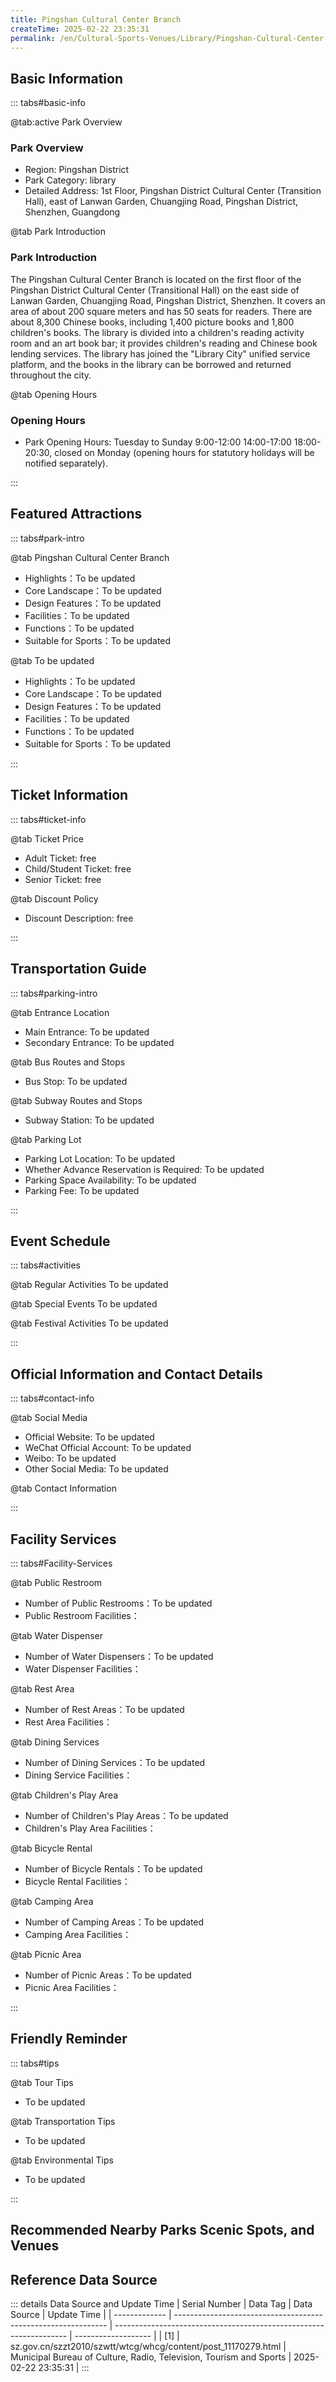 ```yaml
---
title: Pingshan Cultural Center Branch
createTime: 2025-02-22 23:35:31
permalink: /en/Cultural-Sports-Venues/Library/Pingshan-Cultural-Center-Branch/
---
```



<script setup>
import ImageSwiper from '/.vuepress/theme/components/ImageSwiper.vue'
// 轮播图数据
const swiperItems = [
    {
                link: 'https://www.sz.gov.cn/img/4/4108/4108799/11170279.jpg',
                title: 'Pingshan Cultural Center Branch',
                description: 'The Pingshan Cultural Center Branch is located on the first floor of the Pingshan District Cultural ...',
                author: 'Municipal Bureau of Culture, Radio, Television, Tourism and Sports',
                date: '2025/02/23'
                },
  {
                link: 'https://www.sz.gov.cn/img/4/4108/4108799/11170279.jpg',
                title: 'Pingshan Cultural Center Branch',
                description: 'The Pingshan Cultural Center Branch is located on the first floor of the Pingshan District Cultural ...',
                author: 'Municipal Bureau of Culture, Radio, Television, Tourism and Sports',
                date: '2025/02/23'
                }
]
// 配置项
const swiperConfig = {
  height: 500,
  showInfo: true
}
</script>
<!-- 轮播图组件 -->
<ImageSwiper :items="swiperItems" :config="swiperConfig" />



## Basic Information

::: tabs#basic-info

@tab:active Park Overview
### Park Overview
- Region: Pingshan District
- Park Category: library
- Detailed Address: 1st Floor, Pingshan District Cultural Center (Transition Hall), east of Lanwan Garden, Chuangjing Road, Pingshan District, Shenzhen, Guangdong

@tab Park Introduction
### Park Introduction
The Pingshan Cultural Center Branch is located on the first floor of the Pingshan District Cultural Center (Transitional Hall) on the east side of Lanwan Garden, Chuangjing Road, Pingshan District, Shenzhen. It covers an area of about 200 square meters and has 50 seats for readers. There are about 8,300 Chinese books, including 1,400 picture books and 1,800 children's books. The library is divided into a children's reading activity room and an art book bar; it provides children's reading and Chinese book lending services. The library has joined the "Library City" unified service platform, and the books in the library can be borrowed and returned throughout the city.

@tab Opening Hours
### Opening Hours
- Park Opening Hours: Tuesday to Sunday 9:00-12:00 14:00-17:00 18:00-20:30, closed on Monday (opening hours for statutory holidays will be notified separately).

:::

## Featured Attractions

::: tabs#park-intro

@tab Pingshan Cultural Center Branch
<ImageCard
image="https://www.sz.gov.cn/img/4/4108/4108799/11170279.jpg"
    title="Pingshan Cultural Center Branch"
    description="The Pingshan Cultural Center Branch is located on the first floor of the Pingshan District Cultural Center (Transitional Hall) on the east side of Lanwan Garden, Chuangjing Road, Pingshan District, Shenzhen. It covers an area of about 200 square meters and has 50 seats for readers. There are about 8,300 Chinese books, including 1,400 picture books and 1,800 children's books. The library is divided into a children's reading activity room and an art book bar; it provides children's reading and Chinese book lending services. "
    date=""
    author="Municipal Bureau of Culture, Radio, Television, Tourism and Sports"
/>


- Highlights：To be updated
- Core Landscape：To be updated
- Design Features：To be updated
- Facilities：To be updated
- Functions：To be updated
- Suitable for Sports：To be updated

@tab To be updated
<ImageCard
image="https://www.sz.gov.cn/img/4/4108/4108799/11170279.jpg"
    title="Pingshan Cultural Center Branch"
    description="The Pingshan Cultural Center Branch is located on the first floor of the Pingshan District Cultural Center (Transitional Hall) on the east side of Lanwan Garden, Chuangjing Road, Pingshan District, Shenzhen. It covers an area of about 200 square meters and has 50 seats for readers. There are about 8,300 Chinese books, including 1,400 picture books and 1,800 children's books. The library is divided into a children's reading activity room and an art book bar; it provides children's reading and Chinese book lending services. "
    date=""
    author="Municipal Bureau of Culture, Radio, Television, Tourism and Sports"
/>


- Highlights：To be updated
- Core Landscape：To be updated
- Design Features：To be updated
- Facilities：To be updated
- Functions：To be updated
- Suitable for Sports：To be updated

:::

## Ticket Information

::: tabs#ticket-info

@tab Ticket Price
- Adult Ticket: free
- Child/Student Ticket: free
- Senior Ticket: free

@tab Discount Policy
- Discount Description: free

:::

## Transportation Guide

::: tabs#parking-intro

@tab Entrance Location
- Main Entrance: To be updated
- Secondary Entrance: To be updated

@tab Bus Routes and Stops
- Bus Stop: To be updated

@tab Subway Routes and Stops
- Subway Station: To be updated

@tab Parking Lot
- Parking Lot Location: To be updated
- Whether Advance Reservation is Required: To be updated
- Parking Space Availability: To be updated
- Parking Fee: To be updated

:::

## Event Schedule

::: tabs#activities

@tab Regular Activities
To be updated

@tab Special Events
To be updated

@tab Festival Activities
To be updated

:::

## Official Information and Contact Details

::: tabs#contact-info

@tab Social Media
- Official Website: To be updated
- WeChat Official Account: To be updated
- Weibo: To be updated
- Other Social Media: To be updated

@tab Contact Information

:::

## Facility Services

::: tabs#Facility-Services

@tab Public Restroom
- Number of Public Restrooms：To be updated
- Public Restroom Facilities：

@tab Water Dispenser
- Number of Water Dispensers：To be updated
- Water Dispenser Facilities：

@tab Rest Area
- Number of Rest Areas：To be updated
- Rest Area Facilities：

@tab Dining Services
- Number of Dining Services：To be updated
- Dining Service Facilities：

@tab Children's Play Area
- Number of Children's Play Areas：To be updated
- Children's Play Area Facilities：

@tab Bicycle Rental
- Number of Bicycle Rentals：To be updated
- Bicycle Rental Facilities：

@tab Camping Area
- Number of Camping Areas：To be updated
- Camping Area Facilities：

@tab Picnic Area
- Number of Picnic Areas：To be updated
- Picnic Area Facilities：

:::

## Friendly Reminder

::: tabs#tips

@tab Tour Tips
- To be updated

@tab Transportation Tips
- To be updated

@tab Environmental Tips
- To be updated

:::

## Recommended Nearby Parks Scenic Spots, and Venues

<CardGrid>
  <ImageCard
        image="https://www.sz.gov.cn/img/4/4108/4108771/11170215.jpg"
        title="Golden Turtle Natural Study Branch"
        description="The Jingui Nature Library Branch is located at No. 7, Jindi West District, Shijing Street, Pingshan District, Shenzhen, with a building area of 340 square meters. There are 2,870 kinds of Chinese books and 3,203 volumes, including 243 volumes of natural history books. The library provides children's reading and Chinese book lending services. The books in the Pingshan Library can be borrowed and returned throughout the city."
        href="/en/Cultural-Sports-Venues/Library/Golden-Turtle-Natural-Bookstore-Branch/"
        author="To be updated"
        date="2025/01/02"
      />
      <ImageCard
        image="https://www.sz.gov.cn/img/4/4108/4108771/11170215.jpg"
        title="Golden Turtle Natural Study Branch"
        description="The Jingui Nature Library Branch is located at No. 7, Jindi West District, Shijing Street, Pingshan District, Shenzhen, with a building area of 340 square meters. There are 2,870 kinds of Chinese books and 3,203 volumes, including 243 volumes of natural history books. The library provides children's reading and Chinese book lending services. The books in the Pingshan Library can be borrowed and returned throughout the city."
        href="/en/Cultural-Sports-Venues/Library/Golden-Turtle-Natural-Bookstore-Branch/"
        author="To be updated"
        date="2025/01/02"
      />
    </CardGrid>


## Reference Data Source

::: details Data Source and Update Time
| Serial Number | Data Tag                                                      | Data Source                                                        | Update Time         |
| ------------- | ------------------------------------------------------------- | ------------------------------------------------------------------ | ------------------- |
| [1]           | sz.gov.cn/szzt2010/szwtt/wtcg/whcg/content/post_11170279.html | Municipal Bureau of Culture, Radio, Television, Tourism and Sports | 2025-02-22 23:35:31 |
:::

